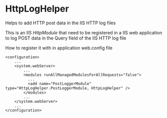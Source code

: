 # HttpLogHelper
Helps to add HTTP post data in the IIS HTTP log files

This is an IIS *HttpModule* that need to be registered in a IIS web application to log POST data in the Query field of the IIS HTTP log file

How to register it with in application web.config file

    <configuration>
		...
	    <system.webServer>
			...
	        <modules runAllManagedModulesForAllRequests="false">
	          ...
			  <add name="PostLoggerModule" type="HttpLogHelper.PostLoggerModule, HttpLogHelper" />
	        </modules>
			...
	    </system.webServer>
		...
    </configuration>
